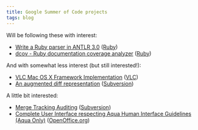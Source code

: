 ```yaml
---
title: Google Summer of Code projects
tags: blog
---
```


Will be following these with interest:

-   [Write a Ruby parser in ANTLR 3.0](http://code.google.com/soc/ruby/appinfo.html?csaid=6D3579294B0D90B3) ([Ruby](http://typechecked.net/wiki/Ruby))
-   [dcov - Ruby documentation coverage analyzer](http://code.google.com/soc/ruby/appinfo.html?csaid=3545406F1560421E) ([Ruby](http://typechecked.net/wiki/Ruby))

And with somewhat less interest (but still interested!):

-   [VLC Mac OS X Framework Implementation](http://code.google.com/soc/videolan/appinfo.html?csaid=CDC1B2CCFEC9F3A5) ([VLC](http://typechecked.net/wiki/VLC))
-   [An augmented diff representation](http://code.google.com/soc/svn/appinfo.html?csaid=8F1D2755CF6FA760) ([Subversion](http://typechecked.net/wiki/Subversion))

A little bit interested:

-   [Merge Tracking Auditing](http://code.google.com/soc/svn/appinfo.html?csaid=87198169BAE9D5A0) ([Subversion](http://typechecked.net/wiki/Subversion))
-   [Complete User Interface respecting Aqua Human Interface Guidelines (Aqua Only)](http://code.google.com/soc/ooo/appinfo.html?csaid=200F5587BDF98B16) ([OpenOffice.org](http://typechecked.net/wiki/OpenOffice.org))
